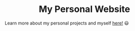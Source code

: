 <h1 align="center">
  My Personal Website
</h1>
<p>
Learn more about my personal projects and myself <a href=https://markchen.tech>here!</a> 😃
</p>
